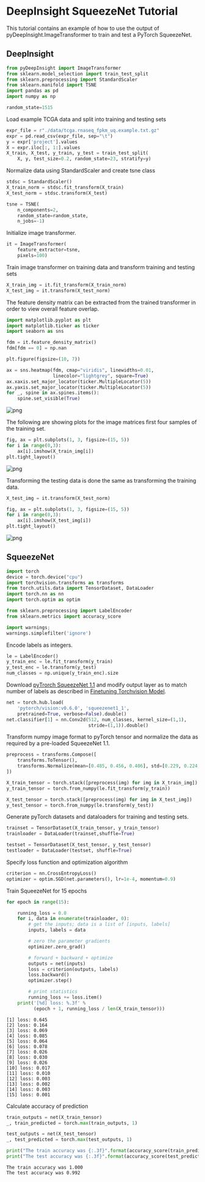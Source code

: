 # DeepInsight SqueezeNet Tutorial

This tutorial contains an example of how to use the output of 
pyDeepInsight.ImageTransformer to train and test a PyTorch SqueezeNet.

## DeepInsight


```python
from pyDeepInsight import ImageTransformer
from sklearn.model_selection import train_test_split
from sklearn.preprocessing import StandardScaler
from sklearn.manifold import TSNE
import pandas as pd
import numpy as np
```


```python
random_state=1515
```

Load example TCGA data and split into training and testing sets


```python
expr_file = r"./data/tcga.rnaseq_fpkm_uq.example.txt.gz"
expr = pd.read_csv(expr_file, sep="\t")
y = expr['project'].values
X = expr.iloc[:, 1:].values
X_train, X_test, y_train, y_test = train_test_split(
    X, y, test_size=0.2, random_state=23, stratify=y)
```

Normalize data using StandardScaler and create tsne class


```python
stdsc = StandardScaler()
X_train_norm = stdsc.fit_transform(X_train)
X_test_norm = stdsc.transform(X_test)
```


```python
tsne = TSNE(
    n_components=2,
    random_state=random_state,
    n_jobs=-1)
```

Initialize image transformer.


```python
it = ImageTransformer(
    feature_extractor=tsne, 
    pixels=100)
```

Train image transformer on training data and transform training 
and testing sets


```python
X_train_img = it.fit_transform(X_train_norm)
X_test_img = it.transform(X_test_norm)
```

The feature density matrix can be extracted from the trained transformer in order to view overall feature overlap.


```python
import matplotlib.pyplot as plt
import matplotlib.ticker as ticker
import seaborn as sns

fdm = it.feature_density_matrix()
fdm[fdm == 0] = np.nan

plt.figure(figsize=(10, 7))

ax = sns.heatmap(fdm, cmap="viridis", linewidths=0.01, 
                 linecolor="lightgrey", square=True)
ax.xaxis.set_major_locator(ticker.MultipleLocator(5))
ax.yaxis.set_major_locator(ticker.MultipleLocator(5))
for _, spine in ax.spines.items():
    spine.set_visible(True)
```


    
![png](pytorch_squeezenet_files/pytorch_squeezenet_14_0.png)
    


The following are showing plots for the image matrices first four samples 
of the training set. 


```python
fig, ax = plt.subplots(1, 3, figsize=(15, 5))
for i in range(0,3):
    ax[i].imshow(X_train_img[i])
plt.tight_layout()
```


    
![png](pytorch_squeezenet_files/pytorch_squeezenet_16_0.png)
    


Transforming the testing data is done the same as transforming the 
training data.


```python
X_test_img = it.transform(X_test_norm)

fig, ax = plt.subplots(1, 3, figsize=(15, 5))
for i in range(0,3):
    ax[i].imshow(X_test_img[i])
plt.tight_layout()
```


    
![png](pytorch_squeezenet_files/pytorch_squeezenet_18_0.png)
    


## SqueezeNet


```python
import torch
device = torch.device("cpu")
import torchvision.transforms as transforms
from torch.utils.data import TensorDataset, DataLoader
import torch.nn as nn
import torch.optim as optim

from sklearn.preprocessing import LabelEncoder
from sklearn.metrics import accuracy_score

import warnings; 
warnings.simplefilter('ignore')
```

Encode labels as integers.


```python
le = LabelEncoder()
y_train_enc = le.fit_transform(y_train)
y_test_enc = le.transform(y_test)
num_classes = np.unique(y_train_enc).size
```

Download [pyTrorch SqueezeNet 1.1][1] and modify output layer as 
to match number of labels as described in [Finetuning Torchvision Model][2].

[1]: https://pytorch.org/hub/pytorch_vision_squeezenet/
[2]: https://pytorch.org/tutorials/beginner/finetuning_torchvision_models_tutorial.html


```python
net = torch.hub.load(
    'pytorch/vision:v0.6.0', 'squeezenet1_1', 
    pretrained=True, verbose=False).double()
net.classifier[1] = nn.Conv2d(512, num_classes, kernel_size=(1,1), 
                              stride=(1,1)).double()
```

Transform numpy image format to pyTorch tensor and normalize the data
as required by a pre-loaded SqueezeNet 1.1.



```python
preprocess = transforms.Compose([
    transforms.ToTensor(),
    transforms.Normalize(mean=[0.485, 0.456, 0.406], std=[0.229, 0.224, 0.225]),
])
```


```python
X_train_tensor = torch.stack([preprocess(img) for img in X_train_img])
y_train_tensor = torch.from_numpy(le.fit_transform(y_train))

X_test_tensor = torch.stack([preprocess(img) for img in X_test_img])
y_test_tensor = torch.from_numpy(le.transform(y_test))
```

Generate pyTorch datasets and dataloaders for training and testing sets.


```python
trainset = TensorDataset(X_train_tensor, y_train_tensor)
trainloader = DataLoader(trainset,shuffle=True)

testset = TensorDataset(X_test_tensor, y_test_tensor)
testloader = DataLoader(testset, shuffle=True)
```

Specify loss function and optimization algorithm


```python
criterion = nn.CrossEntropyLoss()
optimizer = optim.SGD(net.parameters(), lr=1e-4, momentum=0.9)
```

Train SqueezeNet for 15 epochs


```python
for epoch in range(15):

    running_loss = 0.0
    for i, data in enumerate(trainloader, 0):
        # get the inputs; data is a list of [inputs, labels]
        inputs, labels = data

        # zero the parameter gradients
        optimizer.zero_grad()

        # forward + backward + optimize
        outputs = net(inputs)
        loss = criterion(outputs, labels)
        loss.backward()
        optimizer.step()

        # print statistics
        running_loss += loss.item()
    print('[%d] loss: %.3f' %
          (epoch + 1, running_loss / len(X_train_tensor)))
```

    [1] loss: 0.645
    [2] loss: 0.164
    [3] loss: 0.069
    [4] loss: 0.085
    [5] loss: 0.064
    [6] loss: 0.078
    [7] loss: 0.026
    [8] loss: 0.030
    [9] loss: 0.026
    [10] loss: 0.017
    [11] loss: 0.010
    [12] loss: 0.003
    [13] loss: 0.002
    [14] loss: 0.003
    [15] loss: 0.001


Calculate accuracy of prediction


```python
train_outputs = net(X_train_tensor)
_, train_predicted = torch.max(train_outputs, 1)
```


```python
test_outputs = net(X_test_tensor)
_, test_predicted = torch.max(test_outputs, 1)
```


```python
print("The train accuracy was {:.3f}".format(accuracy_score(train_predicted, y_train_tensor)))
print("The test accuracy was {:.3f}".format(accuracy_score(test_predicted, y_test_tensor)))
```

    The train accuracy was 1.000
    The test accuracy was 0.992

